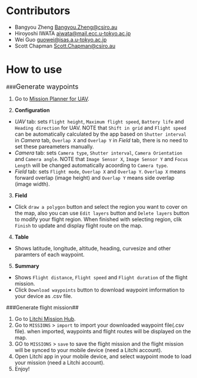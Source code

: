 
# Contributors

- Bangyou Zheng <Bangyou.Zheng@csiro.au>
- Hiroyoshi IWATA <aiwata@mail.ecc.u-tokyo.ac.jp>
- Wei Guo <guowei@isas.a.u-tokyo.ac.jp>
- Scott Chapman <Scott.Chapman@csiro.au>

# How to use

###<font size=4>Generate waypoints</font>

1. Go to [Mission Planner for UAV](https://croptsrv-cdc.it.csiro.au/shiny/users/zhe00a/missionplanner/).

2. **Configuration**
  - *UAV* tab: sets `Flight height`, `Maximum flight speed`, `Battery life` and `Heading direction` for UAV. NOTE that `Shift in grid` and `Flight speed` can be automatically calculated by the app based on `Shutter interval` in *Camera* tab, `Overlap X` and `Overlap Y` in *Field* tab, there is no need to set these pareameters manually.
  - *Camera* tab: sets `Camera type`, `Shutter interval`, `Camera Orientation` and `Camera angle`. NOTE that `Image Sensor X`, `Image Sensor Y` and `Focus Length` will be changed automatically acoording to `Camera type`.
  - *Field* tab: sets `Flight mode`, `Overlap X` and `Overlap Y`. `Overlap X` means forward overlap (image height) and `Overlap Y` means side overlap (image width).

3. **Field** 
 - Click `draw a polygon` button and select the region you want to cover on the map, also you can use `Edit layers` button and `Delete layers` button to modify your flight region. When finished with selecting region, clik `Finish` to update and display flight route on the map.

4. **Table**
 - Shows latitude, longitude, altitude, heading, curvesize and other paramters of each waypoint.

5. **Summary**
 - Shows `Flight distance`, `Flight speed` and `Flight duration` of the flight mission. 
 - Click `Download waypoints` button to download waypoint imformation to your device as .csv file.

###Generate flight mission##

1. Go to [Litchi Mission Hub](https://flylitchi.com/hub).
2. Go to `MISSIONS` > `import` to import your downloaded waypoint file(.csv file). when imported, waypoints and flight routes will be displayed on the map.
3. GO to `MISSIONS` > `save` to save the flight mission and the flight mission will be synced to your mobile device (need a Litchi account).
4. Open Litchi app in your mobile device, and select waypoint mode to load your mission (need a Litchi account).
5. Enjoy!
